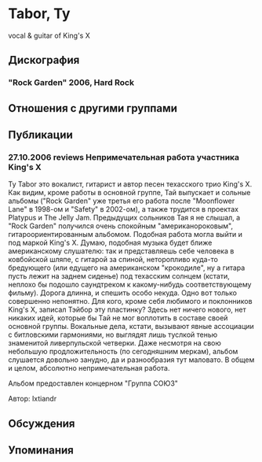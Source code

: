 # Tabor, Ty

vocal & guitar of King's X

## Дискография

### "Rock Garden" 2006, Hard Rock




## Отношения с другими группами


## Публикации

### 27.10.2006 reviews Непримечательная работа участника King&#39;s X

<P>Ty Tabor это вокалист, гитарист и автор песен техасского трио King's X. Как видим, кроме работы в основной группе, Тай выпускает и сольные альбомы ("Rock Garden" уже третья его работа после "Moonflower Lane" в 1998-ом и "Safety" в 2002-ом), а также трудится в проектах Platypus и The Jelly Jam. Предыдущих сольников Тая я не слышал, а "Rock Garden" получился очень спокойным "американороковым", гитароориентированным&nbsp;альбомом. Подобная работа могла выйти и под маркой King's X. Думаю, подобная музыка будет ближе американскому слушателю: так и представляешь себе человека в ковбойской шляпе, с гитарой за спиной, неторопливо куда-то бредующего (или едущего на американском "крокодиле", ну а гитара пусть лежит на заднем сиденье) под техасским солнцем (кстати, неплохо бы подошло саундтреком к какому-нибудь соответствующему фильму).&nbsp;Дорога длинна, и спешить особо некуда. Одно вот только совершенно непонятно. Для кого, кроме себя любимого и поклонников King's X, записал Тэйбор эту пластинку? Здесь нет ничего нового, нет никаких идей, которые бы Тай не мог воплотить в составе своей основной группы. Вокальные дела, кстати, вызывают явные ассоциации с битловскими гармониями, но выглядят лишь туслкой тенью знаменитой ливерпульской четверки. Даже несмотря на свою небольшую продложительность (по сегодняшним меркам), альбом слушается довольно занудно, да и разнообразия тут маловато. В общем и целом, абсолютно непримечательная работа.</P>
<P>Альбом предоставлен концерном "Группа СОЮЗ"</P>
Автор: Ixtiandr


## Обсуждения


## Упоминания

